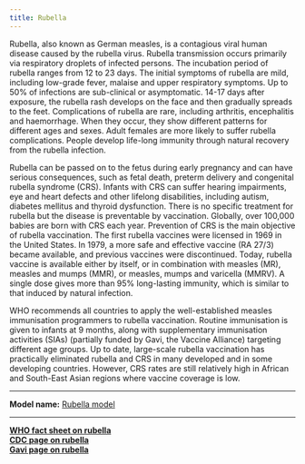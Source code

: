 ```yaml
---
title: Rubella
---
```


Rubella, also known as German measles, is a contagious viral human disease caused by the rubella virus. Rubella transmission occurs primarily via respiratory droplets of infected persons. The incubation period of rubella ranges from 12 to 23 days. The initial symptoms of rubella are mild, including low-grade fever, malaise and upper respiratory symptoms. Up to 50% of infections are sub-clinical or asymptomatic. 14-17 days after exposure, the rubella rash develops on the face and then gradually spreads to the feet. Complications of rubella are rare, including arthritis, encephalitis and haemorrhage. When they occur, they show different patterns for different ages and sexes. Adult females are more likely to suffer rubella complications. People develop life-long immunity through natural recovery from the rubella infection.

Rubella can be passed on to the fetus during early pregnancy and can have serious consequences, such as fetal death, preterm delivery and congenital rubella syndrome (CRS). Infants with CRS can suffer hearing impairments, eye and heart defects and other lifelong disabilities, including autism, diabetes mellitus and thyroid dysfunction. There is no specific treatment for rubella but the disease is preventable by vaccination. Globally, over 100,000 babies are born with CRS each year. Prevention of CRS is the main objective of rubella vaccination. The first rubella vaccines were licensed in 1969 in the United States. In 1979, a more safe and effective vaccine (RA 27/3) became available, and previous vaccines were discontinued. Today, rubella vaccine is available either by itself, or in combination with measles (MR), measles and mumps (MMR), or measles, mumps and varicella (MMRV). A single dose gives more than 95% long-lasting immunity, which is similar to that induced by natural infection. 

WHO recommends all countries to apply the well-established measles immunisation programmers to rubella vaccination. Routine immunisation is given to infants at 9 months, along with supplementary immunisation activities (SIAs) (partially funded by Gavi, the Vaccine Alliance) targeting different age groups. Up to date, large-scale rubella vaccination has practically eliminated rubella and CRS in many developed and in some developing countries. However, CRS rates are still relatively high in African and South-East Asian regions where vaccine coverage is low.  

---

**Model name:**  [Rubella model](/models/rubella)  

---

**[WHO fact sheet on rubella](http://www.who.int/mediacentre/factsheets/fs367/en/)**      
**[CDC page on rubella](https://www.cdc.gov/rubella/index.html)**    
**[Gavi page on rubella](http://www.gavi.org/support/nvs/measles-rubella/)**   

